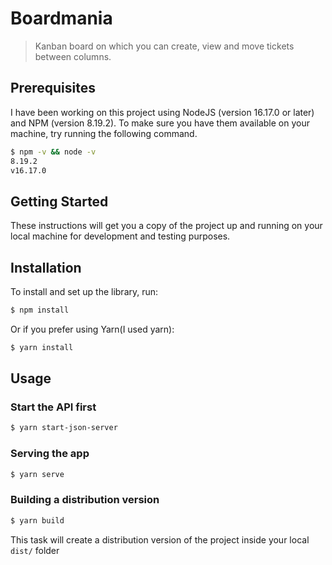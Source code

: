 # Boardmania

> Kanban board on which you can create, view and move tickets between columns.

## Prerequisites

I have been working on this project using NodeJS (version 16.17.0 or later) and NPM (version 8.19.2).
To make sure you have them available on your machine,
try running the following command.

```sh
$ npm -v && node -v
8.19.2
v16.17.0
```

## Getting Started

These instructions will get you a copy of the project up and running on your local machine for development and testing purposes.

## Installation

To install and set up the library, run:

```sh
$ npm install
```

Or if you prefer using Yarn(I used yarn):

```sh
$ yarn install
```

## Usage

### Start the API first

```sh
$ yarn start-json-server
```

### Serving the app

```sh
$ yarn serve
```

### Building a distribution version

```sh
$ yarn build
```

This task will create a distribution version of the project
inside your local `dist/` folder
